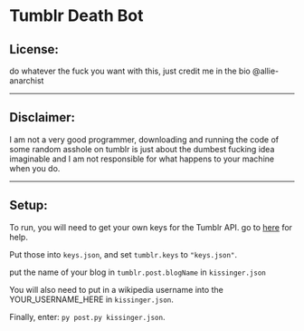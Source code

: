 # Tumblr Death Bot

## License:

do whatever the fuck you want with this, just credit me in the bio @allie-anarchist

---

## Disclaimer:

I am not a very good programmer, downloading and running the code of some random asshole on tumblr is just about the dumbest fucking idea imaginable and I am not responsible for what happens to your machine when you do.

---

## Setup:

To run, you will need to get your own keys for the Tumblr API. go to [here](https://www.tumblr.com/docs/en/api/v2) for help.

Put those into `keys.json`, and set `tumblr.keys` to `"keys.json"`.  

put the name of your blog in `tumblr.post.blogName` in `kissinger.json`

You will also need to put in a wikipedia username into the YOUR_USERNAME_HERE in `kissinger.json`.

Finally, enter: `py post.py kissinger.json`.
